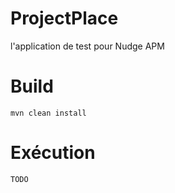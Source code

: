 ProjectPlace
============
l'application de test pour Nudge APM

# Build

	mvn clean install

# Exécution

	TODO
